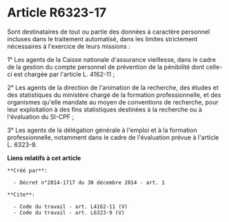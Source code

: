 # Article R6323-17

Sont destinataires de tout ou partie des données à caractère personnel incluses dans le traitement automatisé, dans les
limites strictement nécessaires à l'exercice de leurs missions : 

1° Les agents de la Caisse nationale d'assurance vieillesse, dans le cadre de la gestion du compte personnel de prévention de
la pénibilité dont celle-ci est chargée par l'article L. 4162-11 ; 

2° Les agents de la direction de l'animation de la recherche, des études et des statistiques du ministère chargé de la
formation professionnelle, et des organismes qu'elle mandate au moyen de conventions de recherche, pour leur exploitation à
des fins statistiques destinées à la recherche ou à l'évaluation du SI-CPF ; 

3° Les agents de la délégation générale à l'emploi et à la formation professionnelle, notamment dans le cadre de l'évaluation
prévue à l'article L. 6323-9.

**Liens relatifs à cet article**

	**Créé par**:

	  - Décret n°2014-1717 du 30 décembre 2014 - art. 1

	**Cite**:

	  - Code du travail - art. L4162-11 (V)
	  - Code du travail - art. L6323-9 (V)
